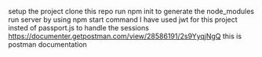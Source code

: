 setup the project
clone this repo
run npm init to generate the node_modules
run server by using npm start command
I have used jwt for this project insted of passport.js to handle the sessions
https://documenter.getpostman.com/view/28586191/2s9YyqjNgQ this is postman documentation
